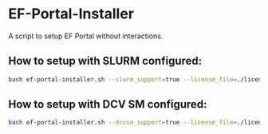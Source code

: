 # EF-Portal-Installer

A script to setup EF Portal without interactions.

## How to setup with SLURM configured:

```bash
bash ef-portal-installer.sh --slurm_support=true --license_file=./license.ef
```

## How to setup with DCV SM configured:

```bash
bash ef-portal-installer.sh --dcvsm_support=true --license_file=./license.ef
```
